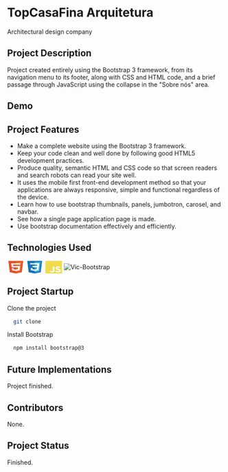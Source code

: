 # TopCasaFina Arquitetura

Architectural design company

## Project Description

Project created entirely using the Bootstrap 3 framework, from its navigation menu to its footer, along with CSS and HTML code, and a brief passage through JavaScript using the collapse in the "Sobre nós" area.

## Demo



## Project Features

- Make a complete website using the Bootstrap 3 framework.
- Keep your code clean and well done by following good HTML5 development practices.
- Produce quality, semantic HTML and CSS code so that screen readers and search robots can read your site well.
- It uses the mobile first front-end development method so that your applications are always responsive, simple and functional regardless of the device.
- Learn how to use bootstrap thumbnails, panels, jumbotron, carosel, and navbar.
- See how a single page application page is made.
- Use bootstrap documentation effectively and efficiently.

## Technologies Used

<div style="display: inline_block">
  <img align="center" alt="Vic-HTML" height="30" width="40" src="https://raw.githubusercontent.com/devicons/devicon/master/icons/html5/html5-original.svg">
  <img align="center" alt="Vic-CSS" height="30" width="40" src="https://raw.githubusercontent.com/devicons/devicon/master/icons/css3/css3-original.svg">
  <img align="center" alt="Vic-JS" height="30" width="40" src="https://raw.githubusercontent.com/devicons/devicon/master/icons/javascript/javascript-plain.svg">
  <img align="center" alt="Vic-Bootstrap" height="30" width="40" src="https://cdn.jsdelivr.net/gh/devicons/devicon/icons/bootstrap/bootstrap-plain-wordmark.svg">
</div>

## Project Startup

Clone the project

```bash
  git clone 
```

Install Bootstrap

```bash
  npm install bootstrap@3
```

## Future Implementations

Project finished.

## Contributors

None.

## Project Status

Finished.
